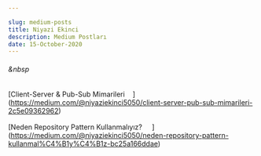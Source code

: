 ```yaml
---

slug: medium-posts
title: Niyazi Ekinci
description: Medium Postları
date: 15-October-2020
---
```



###### &nbsp
[Client-Server & Pub-Sub Mimarileri<img style="width: 16px; height: 16px" src="https://materialdesignicons.com/api/download/icon/png/12B95238-1D74-4C6C-9BBD-C055B4DD0E4D" />] (https://medium.com/@niyaziekinci5050/client-server-pub-sub-mimarileri-2c5e09362962)

[Neden Repository Pattern Kullanmalıyız? <img style="width: 16px; height: 16px" src="https://materialdesignicons.com/api/download/icon/png/12B95238-1D74-4C6C-9BBD-C055B4DD0E4D" />] (https://medium.com/@niyaziekinci5050/neden-repository-pattern-kullanmal%C4%B1y%C4%B1z-bc25a166ddae)